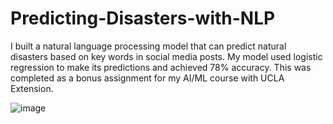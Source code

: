 # Predicting-Disasters-with-NLP
I built a natural language processing model that can predict natural disasters based on key words in social media posts.  My model used logistic regression to make its predictions and achieved 78% accuracy.  This was completed as a bonus assignment for my AI/ML course with UCLA Extension.

![image](https://drive.google.com/uc?export=view&id=1oYEprCUH76V__My8U9PJ5osmBzDc007X)
